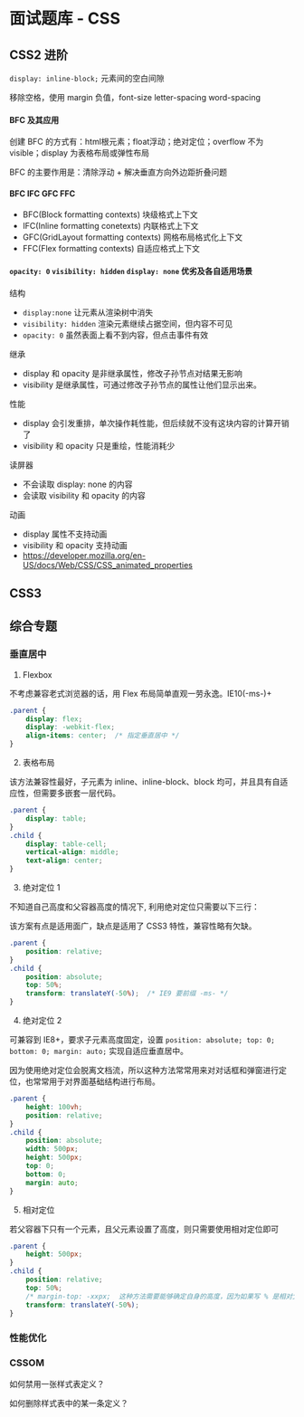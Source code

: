 # 面试题库 - CSS


## CSS2 进阶

`display: inline-block;` 元素间的空白间隙

移除空格，使用 margin 负值，font-size letter-spacing word-spacing

#### BFC 及其应用

创建 BFC 的方式有：html根元素；float浮动；绝对定位；overflow 不为 visible；display 为表格布局或弹性布局

BFC 的主要作用是：清除浮动 + 解决垂直方向外边距折叠问题

#### BFC IFC GFC FFC

* BFC(Block formatting contexts) 块级格式上下文
* IFC(Inline formatting conetexts) 内联格式上下文
* GFC(GridLayout formatting contexts) 网格布局格式化上下文
* FFC(Flex formatting contexts) 自适应格式上下文


#### `opacity: 0` `visibility: hidden` `display: none` 优劣及各自适用场景

结构
  * `display:none` 让元素从渲染树中消失
  * `visibility: hidden` 渲染元素继续占据空间，但内容不可见
  * `opacity: 0` 虽然表面上看不到内容，但点击事件有效

继承
  * display 和 opacity 是非继承属性，修改子孙节点对结果无影响
  * visibility 是继承属性，可通过修改子孙节点的属性让他们显示出来。

性能
  * display 会引发重排，单次操作耗性能，但后续就不没有这块内容的计算开销了
  * visibility 和 opacity 只是重绘，性能消耗少

读屏器
  * 不会读取 display: none 的内容
  * 会读取 visibility 和 opacity 的内容

动画
  * display 属性不支持动画
  * visibility 和 opacity 支持动画
  * https://developer.mozilla.org/en-US/docs/Web/CSS/CSS_animated_properties





## CSS3


## 综合专题

### 垂直居中

1. Flexbox

不考虑兼容老式浏览器的话，用 Flex 布局简单直观一劳永逸。IE10(-ms-)+

```css
.parent {
    display: flex;
    display: -webkit-flex;
    align-items: center;  /* 指定垂直居中 */
}
```

2. 表格布局

该方法兼容性最好，子元素为 inline、inline-block、block 均可，并且具有自适应性，但需要多嵌套一层代码。

```css
.parent {
    display: table;
}
.child {
    display: table-cell;
    vertical-align: middle;
    text-align: center;
}
```


3. 绝对定位 1

不知道自己高度和父容器高度的情况下, 利用绝对定位只需要以下三行：

该方案有点是适用面广，缺点是适用了 CSS3 特性，兼容性略有欠缺。

```css
.parent {
    position: relative;
}
.child {
    position: absolute;
    top: 50%;
    transform: translateY(-50%);  /* IE9 要前缀 -ms- */
}
```

4. 绝对定位 2

可兼容到 IE8+，要求子元素高度固定，设置 `position: absolute; top: 0; bottom: 0; margin: auto;` 实现自适应垂直居中。

因为使用绝对定位会脱离文档流，所以这种方法常常用来对对话框和弹窗进行定位，也常常用于对界面基础结构进行布局。

```css
.parent {
    height: 100vh;
    position: relative;
}
.child {
    position: absolute;
    width: 500px;
    height: 500px;
    top: 0;
    bottom: 0;
    margin: auto;
}
```

5. 相对定位

若父容器下只有一个元素，且父元素设置了高度，则只需要使用相对定位即可

```css
.parent {
    height: 500px;
}
.child {
    position: relative;
    top: 50%;
    /* margin-top: -xxpx;  这种方法需要能够确定自身的高度，因为如果写 % 是相对父级元素的 */
    transform: translateY(-50%);
}
```

### 性能优化


### CSSOM

如何禁用一张样式表定义？

如何删除样式表中的某一条定义？
